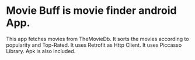 # Movie Buff is movie finder android App.
This app fetches movies from TheMovieDb.
It sorts the movies according to popularity and Top-Rated.
It uses Retrofit as Http Client.
It uses Piccasso Library.
Apk is also included.
